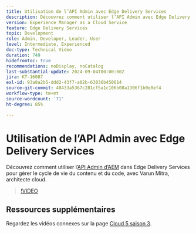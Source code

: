 ```yaml
---
title: Utilisation de l’API Admin avec Edge Delivery Services
description: Découvrez comment utiliser l’API Admin avec Edge Delivery Services pour gérer le cycle de vie du contenu et du code.
version: Experience Manager as a Cloud Service
feature: Edge Delivery Services
topic: Development
role: Admin, Developer, Leader, User
level: Intermediate, Experienced
doc-type: Technical Video
duration: 749
hidefromtoc: true
recommendations: noDisplay, noCatalog
last-substantial-update: 2024-09-04T00:00:00Z
jira: KT-16087
exl-id: 93a8a2b5-ddd2-43f7-a02b-63036b450614
source-git-commit: 48433a5367c281cf5a1c106b08a1306f1b0e8ef4
workflow-type: tm+mt
source-wordcount: '71'
ht-degree: 85%

---
```


# Utilisation de l’API Admin avec Edge Delivery Services

Découvrez comment utiliser l’[API Admin d’AEM](https://www.aem.live/docs/admin.html) dans Edge Delivery Services pour gérer le cycle de vie du contenu et du code, avec Varun Mitra, architecte cloud.

>[!VIDEO](https://video.tv.adobe.com/v/3433158/?learn=on)

## Ressources supplémentaires

Regardez les vidéos connexes sur la page [Cloud 5 saison 3](../cloud5-season-3.md).

